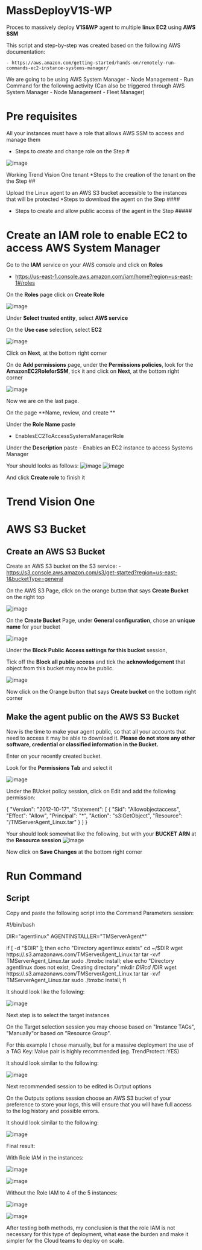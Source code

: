 # MassDeployV1S-WP
Proces to massively deploy **V1S&WP** agent to multiple **linux EC2** using **AWS SSM**

This script and step-by-step was created based on the following AWS documentation:

    - https://aws.amazon.com/getting-started/hands-on/remotely-run-commands-ec2-instance-systems-manager/

We are going to be using AWS System Manager - Node Management - Run Command for the following activity (Can also be triggered through AWS System Manager - Node Management - Fleet Manager)

# Pre requisites

All your instances must have a role that allows AWS SSM to access and manage them
* Steps to create and change role on the Step #

![image](https://github.com/VitorCora/MassDeployV1S-WP/assets/59590152/4f2bcfac-9f3c-4098-bd17-4fc747f0af30)

Working Trend Vision One tenant
*Steps to the creation of the tenant on the the Step ##

Upload the Linux agent to an AWS S3 bucket accessible to the instances that will be protected
*Steps to download the agent on the Step ####
* Steps to create and allow public access of the agent in the Step #####

# Create an IAM role to enable EC2 to access AWS System Manager

Go to the **IAM** service on your AWS console and click on **Roles**
 - https://us-east-1.console.aws.amazon.com/iam/home?region=us-east-1#/roles

On the **Roles** page click on **Create Role**

![image](https://github.com/VitorCora/MassDeployV1S-WP/assets/59590152/2ec056d8-50ae-44ec-8a52-5554a186970c)

Under **Select trusted entity**, select **AWS service**

On the **Use case** selection, select **EC2**

![image](https://github.com/VitorCora/MassDeployV1S-WP/assets/59590152/dcfd853e-db23-425f-8d76-189e946a1cc7)

Click on **Next**, at the bottom right corner

On de **Add permissions** page, under the **Permissions policies**, look for the  **AmazonEC2RoleforSSM**, tick it and click on **Next**, at the bottom right corner

![image](https://github.com/VitorCora/MassDeployV1S-WP/assets/59590152/ae385a27-4171-4ae5-bb7d-29191d1d80a7)

Now we are on the last page.

On the page **Name, review, and create **

Under the **Role Name** paste 
 - EnablesEC2ToAccessSystemsManagerRole

Under the **Description** paste 
    - Enables an EC2 instance to access Systems Manager

Your should looks as follows:
![image](https://github.com/VitorCora/MassDeployV1S-WP/assets/59590152/bf98cf7e-d2eb-4935-a7ee-e431530122b4)
![image](https://github.com/VitorCora/MassDeployV1S-WP/assets/59590152/67fc2d60-7784-415f-a250-bdbac6de5053)

And click **Create role** to finish it

# Trend Vision One


# AWS S3 Bucket

## Create an AWS S3 Bucket

Create an AWS S3 bucket on the S3 service:
    - https://s3.console.aws.amazon.com/s3/get-started?region=us-east-1&bucketType=general

On the AWS S3 Page, click on the orange button that says **Create Bucket** on the right top

![image](https://github.com/VitorCora/MassDeployV1S-WP/assets/59590152/1f9a5d5a-f047-4773-903e-84a359df135b)

On the **Create Bucket** Page, under **General configuration**, chose an **unique name** for your bucket

![image](https://github.com/VitorCora/MassDeployV1S-WP/assets/59590152/aa117ad7-4097-459c-b0b2-ec29906c018b)

Under the **Block Public Access settings for this bucket** session,

Tick off the **Block all public access** and tick the **acknowledgement** that object from this bucket may now be public.

![image](https://github.com/VitorCora/MassDeployV1S-WP/assets/59590152/8a4e6e0f-662c-41d0-9b37-03c9f42adeda)

Now click on the Orange button that says **Create bucket** on the bottom right corner

## Make the agent public on the AWS S3 Bucket

Now is the time to make your agent public, so that all your accounts that need to access it may be able to download it. **Please do not store any other software, credential or classified information in the Bucket.**

Enter on your recently created bucket.

Look for the **Permissions Tab** and select it

![image](https://github.com/VitorCora/MassDeployV1S-WP/assets/59590152/7b0d62c0-6a2e-48e2-9082-71ef09318a7b)

Under the BUcket policy session, click on Edit and add the following permission:

{
    "Version": "2012-10-17",
    "Statement": [
        {
            "Sid": "Allowobjectaccess",
            "Effect": "Allow",
            "Principal": "*",
            "Action": "s3:GetObject",
            "Resource": "**<YOURBUCKETARN>**/TMServerAgent_Linux.tar"
        }
    ]
}

Your should look somewhat like the following, but with your **BUCKET ARN** at the **Resource session** 
![image](https://github.com/VitorCora/MassDeployV1S-WP/assets/59590152/2d3e2211-6fda-4316-8c13-917c8c0b3da7)

Now click on **Save Changes** at the bottom right corner

# Run Command

## Script

Copy and paste the following script into the Command Parameters session:

#!/bin/bash

DIR="agentlinux"
AGENTINSTALLER="TMServerAgent*"

if [ -d "$DIR" ]; then
    echo "Directory agentlinux exists"
    cd ~/$DIR
    wget https://**<YOUR BUCKET NAME>**.s3.amazonaws.com/TMServerAgent_Linux.tar
    tar -xvf TMServerAgent_Linux.tar
    sudo ./tmxbc install;
else 
    echo "Directory agentlinux does not exist, Creating directory"
    mkdir $DIR
    cd ~/$DIR
    wget https://**<YOUR BUCKET NAME>**.s3.amazonaws.com/TMServerAgent_Linux.tar
    tar -xvf TMServerAgent_Linux.tar
    sudo ./tmxbc install;
fi

It should look like the following:

![image](https://github.com/VitorCora/MassDeployV1S-WP/assets/59590152/c8aeed3e-4ec1-40ec-a32a-cb01db4ffe31)

Next step is to select the target instances

On the Target selection session you may choose based on "Instance TAGs", "Manually"or based on "Resource Group".

For this example I chose manually, but for a massive deployment the use of a TAG Key::Value pair is highly recommended (eg. TrendProtect::YES)

It should look similar to the following:

![image](https://github.com/VitorCora/MassDeployV1S-WP/assets/59590152/ad7ed3b6-2cef-4020-949f-6e93514aed82)

Next recommended session to be edited is Output options

On the Outputs options session choose an AWS S3 bucket of your preference to store your logs, this will ensure that you will have full access to the log history and possible errors.

It should look similar to the following:

![image](https://github.com/VitorCora/MassDeployV1S-WP/assets/59590152/dc02270b-e0c2-41bf-9a89-e061c2c57ca3)

Final result:

With Role IAM in the instances:

![image](https://github.com/VitorCora/MassDeployV1S-WP/assets/59590152/5633c1ef-16e3-4552-ad8e-1fa3433113e5)

![image](https://github.com/VitorCora/MassDeployV1S-WP/assets/59590152/13008120-11ac-414f-9baa-896033dd660f)

Without the Role IAM to 4 of the 5 instances:

![image](https://github.com/VitorCora/MassDeployV1S-WP/assets/59590152/9aa4c9ef-a40b-44c7-acf9-0ff29dc9860b)

![image](https://github.com/VitorCora/MassDeployV1S-WP/assets/59590152/0e9ef3bf-23bb-4b84-8c2e-9a98bbb26d09)

After testing both methods, my conclusion is that the role IAM is not necessary for this type of deployment, what ease the burden and make it simpler for the Cloud teams to deploy on scale.
